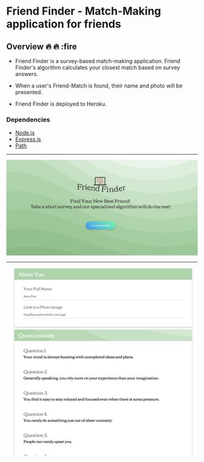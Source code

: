 # Friend Finder - Match-Making application for friends

## Overview :fire: :fire: :fire

* Friend Finder is a survey-based match-making application. Friend Finder's algorithm calculates your closest match based on survey answers.

* When a user's Friend-Match is found, their name and photo will be presented.

* Friend Finder is deployed to Heroku.

### Dependencies

* [Node.js](https://nodejs.org/en/)
* [Express.js](https://expressjs.com/)
* [Path](https://github.com/mtrpcic/pathjs)

***

![WELCOME Image](/app/public/img/5f6c32a2e544540ebb5ba56cf0d1d203.png)

***

![Survey_Image](/app/public/img/survey.png)